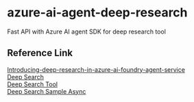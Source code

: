 # azure-ai-agent-deep-research
Fast API with Azure AI agent SDK for deep research tool

## Reference Link

[Introducing-deep-research-in-azure-ai-foundry-agent-service](https://azure.microsoft.com/en-us/blog/introducing-deep-research-in-azure-ai-foundry-agent-service/?msockid=38dfc63c35cf64d728cfd40e34586582) <br />
[Deep Search](https://learn.microsoft.com/en-us/azure/ai-foundry/agents/how-to/tools/deep-research) <br />
[Deep Search Tool](https://learn.microsoft.com/en-us/azure/ai-foundry/agents/how-to/tools/deep-research-samples) <br />
[Deep Search Sample Async](https://github.com/Azure/azure-sdk-for-python/blob/main/sdk/ai/azure-ai-agents/samples/agents_async/sample_agents_deep_research_async.py)<br />
